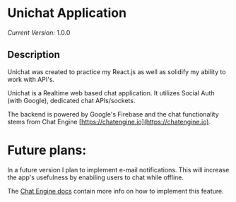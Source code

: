 # Unichat Application

_Current Version:_ 1.0.0

## Description

Unichat was created to practice my React.js as well as solidify my ability to
work with API's.

Unichat is a Realtime web based chat application. It utilizes Social Auth (with
Google), dedicated chat APIs/sockets.

The backend is powered by Google's Firebase and the chat functionality stems
from Chat Engine [https://chatengine.io](https://chatengine.io).

# Future plans:

In a future version I plan to implement e-mail notifications. This will increase
the app's usefulness by enabiling users to chat while offline.

The [Chat Engine docs](https://chatengine.io/docs/email_notifications) contain
more info on how to implement this feature.
